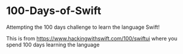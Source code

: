 # 100-Days-of-Swift
Attempting the 100 days challenge to learn the language Swift!

This is from https://www.hackingwithswift.com/100/swiftui where you spend 100 days learning the language

